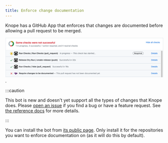 ```yaml
---
title: Enforce change documentation
---
```


Knope has a GitHub App that enforces that changes are documented before allowing a pull request to be merged.

![Screenshot of a GitHub pull request with a failing status check entitled "Require changes to be documented"](./enforce-changes.png).

:::caution

This bot is new and doesn't yet support all the types of changes that Knope does.
Please [open an issue](https://knope-dev/knope/issues/new) if you find a bug or have a feature request.
See [the reference docs](/reference/bot) for more details.

:::

You can install the bot from [its public page](https://github.com/apps/knope-bot).
Only install it for the repositories you want to enforce documentation on (as it will do this by default).
